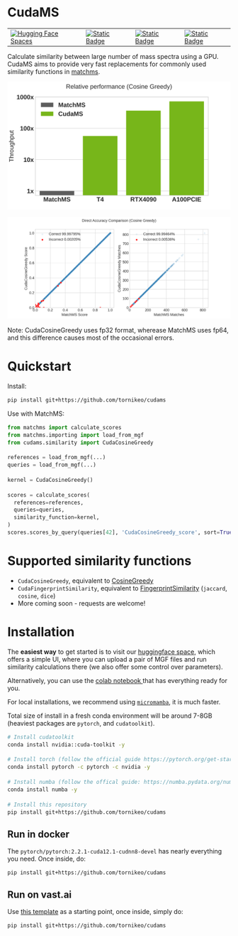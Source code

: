
# CudaMS
<table>
<tr>
  <td>
    <a href="https://huggingface.co/spaces/TornikeO/cudams" rel="nofollow"><img src="https://camo.githubusercontent.com/5762a687b24495afb299c2c0bc68674a2a7dfca9bda6ee444b9da7617d4223a6/68747470733a2f2f696d672e736869656c64732e696f2f62616467652f25463025394625413425393725323048756767696e67253230466163652d5370616365732d626c7565" alt="Hugging Face Spaces" data-canonical-src="https://img.shields.io/badge/%F0%9F%A4%97%20Hugging%20Face-Spaces-blue" style="max-width: 100%;"></a>
  </td>
  <td>
    <a target="_blank" href="https://colab.research.google.com/drive/15RpnFVeiJmpR7i3VGF8qtBpA_Fsdb2EQ?usp=sharing">
      <img alt="Static Badge" src="https://img.shields.io/badge/colab-quickstart-blue?logo=googlecolab">
    </a>
  </td>
  <td>
    <a target="_blank" href="https://colab.research.google.com/github/tornikeo/cudams/blob/main/notebooks/samples/upload_your_own_mgf.ipynb">
      <img alt="Static Badge" src="https://img.shields.io/badge/colab-upload_your_mgf-blue?logo=googlecolab">
    </a>
  </td>
  <td>
    <a target="_blank" href="https://colab.research.google.com/github/tornikeo/cudams/blob/main/notebooks/accuracy/accuracy_vs_match_limit.ipynb">
      <img alt="Static Badge" src="https://img.shields.io/badge/colab-comparison_with_matchms-blue?logo=googlecolab">
    </a>
  </td>
</tr>
</table>

Calculate similarity between large number of mass spectra using a GPU. CudaMS aims to provide very fast replacements for commonly used similarity functions in [matchms](https://github.com/matchms/matchms/).

<div style='text-align:center'>
  
  ![img](./assets/perf_speedup.svg)
  
</div>

![alt text](assets/accuracy.png)

Note: CudaCosineGreedy uses fp32 format, wherease MatchMS uses fp64, and this difference causes most of the occasional errors.

# Quickstart

Install:
```bash
pip install git+https://github.com/tornikeo/cudams
```

Use with MatchMS:

```py
from matchms import calculate_scores
from matchms.importing import load_from_mgf
from cudams.similarity import CudaCosineGreedy

references = load_from_mgf(...)
queries = load_from_mgf(...)

kernel = CudaCosineGreedy()

scores = calculate_scores(
  references=references,
  queries=queries,
  similarity_function=kernel,
)
scores.scores_by_query(queries[42], 'CudaCosineGreedy_score', sort=True)
```

# Supported similarity functions

- `CudaCosineGreedy`, equivalent to [CosineGreedy](https://matchms.readthedocs.io/en/latest/_modules/matchms/similarity/CosineGreedy.html)
- `CudaFingerprintSimilarity`, equivalent to [FingerprintSimilarity](https://matchms.readthedocs.io/en/latest/_modules/matchms/similarity/FingerprintSimilarity.html) (`jaccard`, `cosine`, `dice`)
- More coming soon - requests are welcome!


# Installation
The **easiest way** to get started is to visit our [huggingface space](https://huggingface.co/spaces/TornikeO/cudams), which offers a simple UI, where you can upload a pair of MGF files and run similarity calculations there (we also offer some control over parameters). 

Alternatively, you can use the <a target="_blank" href="https://colab.research.google.com/github/tornikeo/cudams/blob/main/notebooks/samples/colab_tutorial_pesticide.ipynb">colab notebook
</a>  that has everything ready for you.

For local installations, we recommend using [`micromamba`](https://mamba.readthedocs.io/en/latest/installation/micromamba-installation.html), it is much faster. 

Total size of install in a fresh conda environment will be around 7-8GB (heaviest packages are `pytorch`, and `cudatoolkit`).

```bash
# Install cudatoolkit
conda install nvidia::cuda-toolkit -y

# Install torch (follow the official guide https://pytorch.org/get-started/locally/#start-locally)
conda install pytorch -c pytorch -c nvidia -y

# Install numba (follow the offical guide: https://numba.pydata.org/numba-doc/latest/user/installing.html#installing-using-conda-on-x86-x86-64-power-platforms)
conda install numba -y

# Install this repository
pip install git+https://github.com/tornikeo/cudams
```

## Run in docker

The `pytorch/pytorch:2.2.1-cuda12.1-cudnn8-devel` has nearly everything you need. Once inside, do:

```
pip install git+https://github.com/tornikeo/cudams
```

## Run on vast.ai

Use [this template](https://cloud.vast.ai/?ref_id=51575&template_id=f45f6048db515291bda978a34e908d09) as a starting point, once inside, simply do:

```
pip install git+https://github.com/tornikeo/cudams
```
